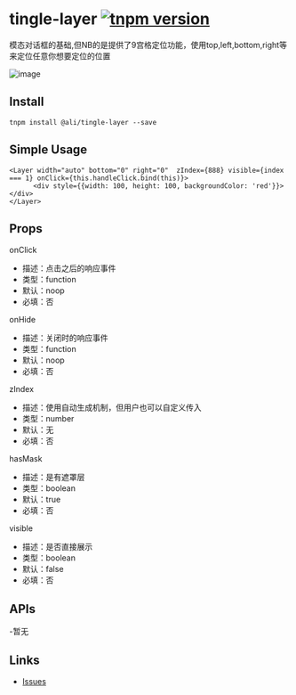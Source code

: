 # tingle-layer [![tnpm version](http://web.npm.alibaba-inc.com/badge/v/@ali/tingle-layer.svg?style=flat-square)](http://web.npm.alibaba-inc.com/package/@ali/tingle-layer)

模态对话框的基础,但NB的是提供了9宫格定位功能，使用top,left,bottom,right等来定位任意你想要定位的位置

![image](http://aligitlab.oss-cn-hangzhou-zmf.aliyuncs.com/uploads/tingle-ui/tingle-layer/96153afa65fedc62cd0172869064ca0c/image.png)

## Install

```
tnpm install @ali/tingle-layer --save
```

## Simple Usage

```
<Layer width="auto" bottom="0" right="0"  zIndex={888} visible={index === 1} onClick={this.handleClick.bind(this)}>
      <div style={{width: 100, height: 100, backgroundColor: 'red'}}></div>
</Layer>
```

## Props

onClick

* 描述：点击之后的响应事件
* 类型：function
* 默认：noop
* 必填：否

onHide

* 描述：关闭时的响应事件
* 类型：function
* 默认：noop
* 必填：否

zIndex

* 描述：使用自动生成机制，但用户也可以自定义传入 
* 类型：number
* 默认：无
* 必填：否

hasMask

* 描述：是有遮罩层
* 类型：boolean
* 默认：true
* 必填：否

visible

* 描述：是否直接展示 
* 类型：boolean
* 默认：false
* 必填：否

## APIs
 -暂无
 
## Links

- [Issues](http://gitlab.alibaba-inc.com/tingle-ui/tingle-layer/issues)
